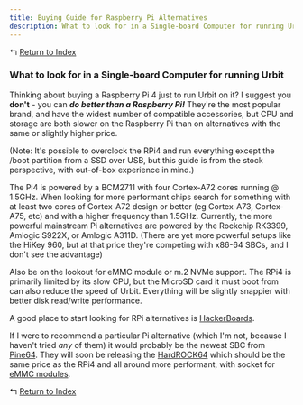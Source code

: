 ```yaml
---
title: Buying Guide for Raspberry Pi Alternatives
description: What to look for in a Single-board Computer for running Urbit
---
```


↰ [Return to Index](index.md)

### What to look for in a Single-board Computer for running Urbit

Thinking about buying a Raspberry Pi 4 just to run Urbit on it? I suggest you **don't** - you can **_do better than a Raspberry Pi!_** They're the most popular brand, and have the widest number of compatible accessories, but CPU and storage are both slower on the Raspberry Pi than on alternatives with the same or slightly higher price.

(Note: It's possible to overclock the RPi4 and run everything except the /boot partition from a SSD over USB, but this guide is from the stock perspective, with out-of-box experience in mind.)

The Pi4 is powered by a BCM2711 with four Cortex-A72 cores running @ 1.5GHz. When looking for more performant chips search for something with at least two cores of Cortex-A72 design or better (eg Cortex-A73, Cortex-A75, etc) and with a higher frequency than 1.5GHz. Currently, the more powerful mainstream Pi alternatives are powered by the Rockchip RK3399, Amlogic S922X, or Amlogic A311D. (There are yet more powerful setups like the HiKey 960, but at that price they're competing with x86-64 SBCs, and I don't see the advantage)

Also be on the lookout for eMMC module or m.2 NVMe support. The RPi4 is primarily limited by its slow CPU, but the MicroSD card it must boot from can also reduce the speed of Urbit. Everything will be slightly snappier with better disk read/write performance. 

A good place to start looking for RPi alternatives is [HackerBoards](https://hackerboards.com/).

If I were to recommend a particular Pi alternative (which I'm not, because I haven't tried *_any_* of them) it would probably be the newest SBC from  [Pine64](https://www.pine64.org/). They will soon be releasing the [HardROCK64](https://hackerboards.com/boards/hardrock64/) which should be the same price as the RPi4 and all around more performant, with socket for [eMMC modules](https://store.pine64.org/?product=32gb-emmc).

↰ [Return to Index](index.md)
